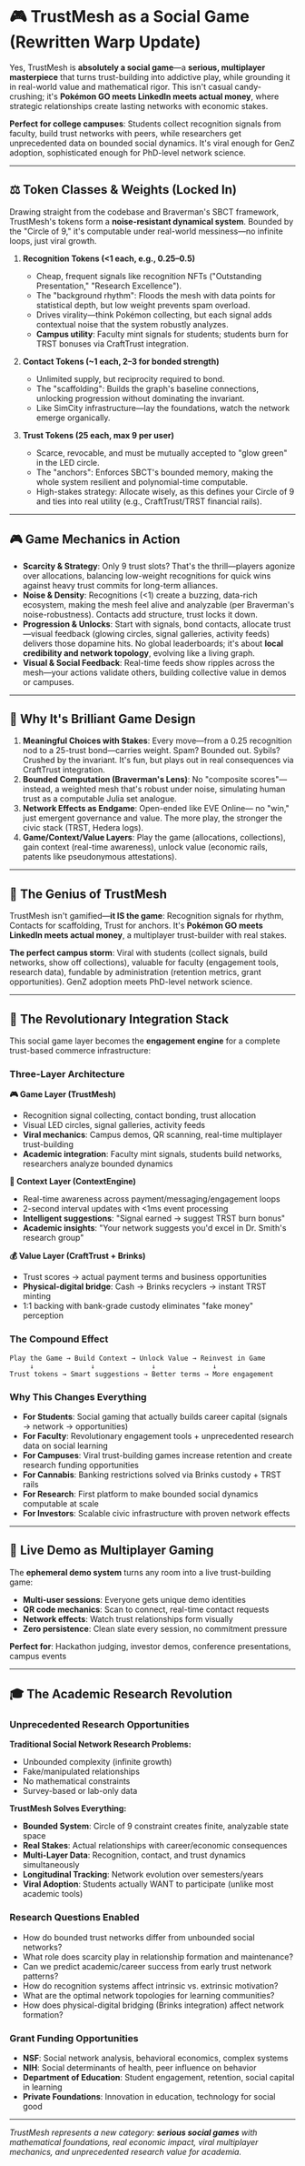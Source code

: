 # 🎮 TrustMesh as a Social Game (Rewritten Warp Update)

Yes, TrustMesh is **absolutely a social game**—a **serious, multiplayer masterpiece** that turns trust-building into addictive play, while grounding it in real-world value and mathematical rigor. This isn't casual candy-crushing; it's **Pokémon GO meets LinkedIn meets actual money**, where strategic relationships create lasting networks with economic stakes.

**Perfect for college campuses**: Students collect recognition signals from faculty, build trust networks with peers, while researchers get unprecedented data on bounded social dynamics. It's viral enough for GenZ adoption, sophisticated enough for PhD-level network science.

---

## ⚖️ Token Classes & Weights (Locked In)

Drawing straight from the codebase and Braverman's SBCT framework, TrustMesh's tokens form a **noise-resistant dynamical system**. Bounded by the "Circle of 9," it's computable under real-world messiness—no infinite loops, just viral growth.

1. **Recognition Tokens (<1 each, e.g., 0.25–0.5)**  
   - Cheap, frequent signals like recognition NFTs ("Outstanding Presentation," "Research Excellence").  
   - The "background rhythm": Floods the mesh with data points for statistical depth, but low weight prevents spam overload.  
   - Drives virality—think Pokémon collecting, but each signal adds contextual noise that the system robustly analyzes.
   - **Campus utility**: Faculty mint signals for students; students burn for TRST bonuses via CraftTrust integration.

2. **Contact Tokens (~1 each, 2–3 for bonded strength)**  
   - Unlimited supply, but reciprocity required to bond.  
   - The "scaffolding": Builds the graph's baseline connections, unlocking progression without dominating the invariant.  
   - Like SimCity infrastructure—lay the foundations, watch the network emerge organically.

3. **Trust Tokens (25 each, max 9 per user)**  
   - Scarce, revocable, and must be mutually accepted to "glow green" in the LED circle.  
   - The "anchors": Enforces SBCT's bounded memory, making the whole system resilient and polynomial-time computable.  
   - High-stakes strategy: Allocate wisely, as this defines your Circle of 9 and ties into real utility (e.g., CraftTrust/TRST financial rails).

---

## 🎮 Game Mechanics in Action

- **Scarcity & Strategy**: Only 9 trust slots? That's the thrill—players agonize over allocations, balancing low-weight recognitions for quick wins against heavy trust commits for long-term alliances.  
- **Noise & Density**: Recognitions (<1) create a buzzing, data-rich ecosystem, making the mesh feel alive and analyzable (per Braverman's noise-robustness). Contacts add structure, trust locks it down.  
- **Progression & Unlocks**: Start with signals, bond contacts, allocate trust—visual feedback (glowing circles, signal galleries, activity feeds) delivers those dopamine hits. No global leaderboards; it's about **local credibility and network topology**, evolving like a living graph.
- **Visual & Social Feedback**: Real-time feeds show ripples across the mesh—your actions validate others, building collective value in demos or campuses.

---

## 🧩 Why It's Brilliant Game Design

1. **Meaningful Choices with Stakes**: Every move—from a 0.25 recognition nod to a 25-trust bond—carries weight. Spam? Bounded out. Sybils? Crushed by the invariant. It's fun, but plays out in real consequences via CraftTrust integration.  
2. **Bounded Computation (Braverman's Lens)**: No "composite scores"—instead, a weighted mesh that's robust under noise, simulating human trust as a computable Julia set analogue.  
3. **Network Effects as Endgame**: Open-ended like EVE Online— no "win," just emergent governance and value. The more play, the stronger the civic stack (TRST, Hedera logs).  
4. **Game/Context/Value Layers**: Play the game (allocations, collections), gain context (real-time awareness), unlock value (economic rails, patents like pseudonymous attestations).

---

## 🚀 The Genius of TrustMesh

TrustMesh isn't gamified—**it IS the game**: Recognition signals for rhythm, Contacts for scaffolding, Trust for anchors. It's **Pokémon GO meets LinkedIn meets actual money**, a multiplayer trust-builder with real stakes.

**The perfect campus storm**: Viral with students (collect signals, build networks, show off collections), valuable for faculty (engagement tools, research data), fundable by administration (retention metrics, grant opportunities). GenZ adoption meets PhD-level network science.

---

## 🔗 The Revolutionary Integration Stack

This social game layer becomes the **engagement engine** for a complete trust-based commerce infrastructure:

### **Three-Layer Architecture**

**🎮 Game Layer (TrustMesh)**
- Recognition signal collecting, contact bonding, trust allocation
- Visual LED circles, signal galleries, activity feeds
- **Viral mechanics**: Campus demos, QR scanning, real-time multiplayer trust-building
- **Academic integration**: Faculty mint signals, students build networks, researchers analyze bounded dynamics

**🧠 Context Layer (ContextEngine)** 
- Real-time awareness across payment/messaging/engagement loops
- 2-second interval updates with <1ms event processing
- **Intelligent suggestions**: "Signal earned → suggest TRST burn bonus"
- **Academic insights**: "Your network suggests you'd excel in Dr. Smith's research group"

**💰 Value Layer (CraftTrust + Brinks)**
- Trust scores → actual payment terms and business opportunities
- **Physical-digital bridge**: Cash → Brinks recyclers → instant TRST minting
- 1:1 backing with bank-grade custody eliminates "fake money" perception

### **The Compound Effect**
```
Play the Game → Build Context → Unlock Value → Reinvest in Game
     ↓              ↓              ↓              ↓
Trust tokens → Smart suggestions → Better terms → More engagement
```

### **Why This Changes Everything**

- **For Students**: Social gaming that actually builds career capital (signals → network → opportunities)
- **For Faculty**: Revolutionary engagement tools + unprecedented research data on social learning
- **For Campuses**: Viral trust-building games increase retention and create research funding opportunities
- **For Cannabis**: Banking restrictions solved via Brinks custody + TRST rails
- **For Research**: First platform to make bounded social dynamics computable at scale
- **For Investors**: Scalable civic infrastructure with proven network effects

---

## 🎯 Live Demo as Multiplayer Gaming

The **ephemeral demo system** turns any room into a live trust-building game:

- **Multi-user sessions**: Everyone gets unique demo identities
- **QR code mechanics**: Scan to connect, real-time contact requests
- **Network effects**: Watch trust relationships form visually
- **Zero persistence**: Clean slate every session, no commitment pressure

**Perfect for**: Hackathon judging, investor demos, conference presentations, campus events

---

## 🎓 The Academic Research Revolution

### **Unprecedented Research Opportunities**

**Traditional Social Network Research Problems:**
- Unbounded complexity (infinite growth)
- Fake/manipulated relationships
- No mathematical constraints
- Survey-based or lab-only data

**TrustMesh Solves Everything:**
- **Bounded System**: Circle of 9 constraint creates finite, analyzable state space
- **Real Stakes**: Actual relationships with career/economic consequences
- **Multi-Layer Data**: Recognition, contact, and trust dynamics simultaneously
- **Longitudinal Tracking**: Network evolution over semesters/years
- **Viral Adoption**: Students actually WANT to participate (unlike most academic tools)

### **Research Questions Enabled**

- How do bounded trust networks differ from unbounded social networks?
- What role does scarcity play in relationship formation and maintenance?
- Can we predict academic/career success from early trust network patterns?
- How do recognition systems affect intrinsic vs. extrinsic motivation?
- What are the optimal network topologies for learning communities?
- How does physical-digital bridging (Brinks integration) affect network formation?

### **Grant Funding Opportunities**

- **NSF**: Social network analysis, behavioral economics, complex systems
- **NIH**: Social determinants of health, peer influence on behavior
- **Department of Education**: Student engagement, retention, social capital in learning
- **Private Foundations**: Innovation in education, technology for social good

---

*TrustMesh represents a new category: **serious social games** with mathematical foundations, real economic impact, viral multiplayer mechanics, and unprecedented research value for academia.*
